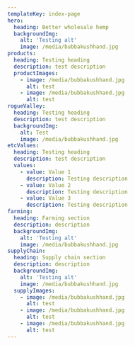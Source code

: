 ```yaml
---
templateKey: index-page
hero:
  heading: Better wholesale hemp
  backgroundImg:
    alt: 'Testing alt'
    image: /media/bubbakushhand.jpg
products:
  heading: Testing heading
  description: test description
  productImages:
    - image: /media/bubbakushhand.jpg
      alt: test
    - image: /media/bubbakushhand.jpg
      alt: test
rogueValley:
  heading: Testing heading
  description: test description
  backgroundImg:
    alt: Test
    image: /media/bubbakushhand.jpg
etcValues:
  heading: Testing heading
  description: test description
  values:
    - value: Value 1
      description: Testing description
    - value: Value 2
      description: Testing description
    - value: Value 3
      description: Testing description
farming:
  heading: Farming section
  description: description
  backgroundImg:
    alt: 'Testing alt'
    image: /media/bubbakushhand.jpg
supplyChain:
  heading: Supply chain section
  description: description
  backgroundImg:
    alt: 'Testing alt'
    image: /media/bubbakushhand.jpg
  supplyImages:
    - image: /media/bubbakushhand.jpg
      alt: test
    - image: /media/bubbakushhand.jpg
      alt: test
    - image: /media/bubbakushhand.jpg
      alt: test
---
```

